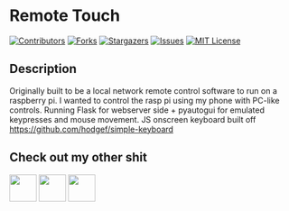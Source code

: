 # Remote Touch
[![Contributors][contributors-shield]][contributors-url]
[![Forks][forks-shield]][forks-url]
[![Stargazers][stars-shield]][stars-url]
[![Issues][issues-shield]][issues-url]
[![MIT License][license-shield]][license-url]

## Description
Originally built to be a local network remote control software to run on a raspberry pi. I wanted to control the rasp pi using my phone with PC-like controls. Running Flask for webserver side + pyautogui for emulated keypresses and mouse movement.
JS onscreen keyboard built off https://github.com/hodgef/simple-keyboard

## Check out my other shit
<a href="http://www.twitter.com/Zeppelin_Games"><img src="https://image.flaticon.com/icons/png/512/124/124021.png" width="48"></a>
<a href="https://zeppelin-games.itch.io/"><img src="https://storage.webcatalog.app/catalog/itch-io/itch-io-icon-filled.png" width="48"></a>
<a href="http://www.github.com/ZeppelinGames"><img src="https://icon-library.com/images/github-icon-png/github-icon-png-29.jpg" width="48"></a>

[contributors-shield]: https://img.shields.io/github/contributors/ZeppelinGames/RemoteTouch.svg?style=for-the-badge
[contributors-url]: https://github.com/ZeppelinGames/RemoteTouch/graphs/contributors
[forks-shield]: https://img.shields.io/github/forks/ZeppelinGames/RemoteTouch.svg?style=for-the-badge
[forks-url]: https://github.com/ZeppelinGames/RemoteTouch/network/members
[stars-shield]: https://img.shields.io/github/stars/ZeppelinGames/RemoteTouch.svg?style=for-the-badge
[stars-url]: https://github.com/ZeppelinGames/RemoteTouch/stargazers
[issues-shield]: https://img.shields.io/github/issues/ZeppelinGames/RemoteTouch.svg?style=for-the-badge
[issues-url]: https://github.com/ZeppelinGames/RemoteTouch/issues
[license-shield]: https://img.shields.io/github/license/ZeppelinGames/RemoteTouch.svg?style=for-the-badge
[license-url]: https://github.com/ZeppelinGames/RemoteTouch/blob/master/LICENSE.txt
